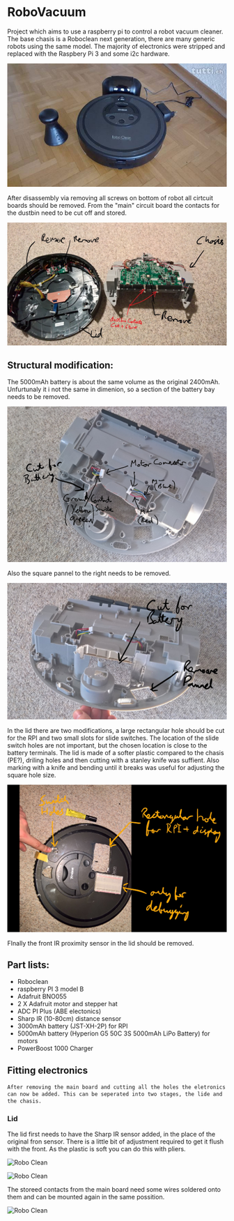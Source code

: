 # RoboVacuum
Project which aims to use a raspberry pi to control a robot vacuum cleaner. The base chasis is a Roboclean next generation, there are many generic robots using the same model. The majority of electronics were stripped and replaced with the Raspbery Pi 3 and some i2c hardware.

![Robo Clean](images/robo_clean.jpg?raw=true "Roboclean next generation")

After disassembly via removing all screws on bottom of robot all cirtcuit boards should be removed. From the "main" circuit board the contacts for the dustbin need to be cut off and stored.

![Robo Clean](images/original_guts.jpg?raw=true "Roboclean next generation")

## Structural modification:

The 5000mAh battery is about the same volume as the original 2400mAh. Unfurtunaly it i not the same in dimenion, so a section of the battery bay needs to be removed.

![Robo Clean](images/structure/battery_cut1.jpg?raw=true "Roboclean next generation")

Also the square pannel to the right needs to be removed.

![Robo Clean](images/structure/battery_cut2.jpg?raw=true "Roboclean next generation")

In the lid there are two modifications, a large rectangular hole should be cut for the RPI and two small slots for slide switches. The location of the slide switch holes are not important, but the chosen location is close to the battery terminals. The lid is made of a softer plastic compared to the chasis (PE?), driling holes and then cutting with a stanley knife was suffient. Also marking with a knife and bending until it breaks was useful for adjusting the square hole size.

![Robo Clean](images/structure/lid_cut.jpg?raw=true "Roboclean next generation")

FInally the front IR proximity sensor in the lid should be removed.

## Part lists:
- Roboclean
- raspberry PI 3 model B
- Adafruit BNO055
- 2 X Adafruit motor and stepper hat
- ADC PI Plus (ABE electonics)
- Sharp IR (10-80cm) distance sensor
- 3000mAh battery (JST-XH-2P) for RPI
- 5000mAh battery (Hyperion G5 50C 3S 5000mAh LiPo Battery) for motors
- PowerBoost 1000 Charger

## Fitting electronics
    After removing the main board and cutting all the holes the eletronics can now be added. This can be seperated into two stages, the lide and the chasis.
### Lid
The lid first needs to have the Sharp IR sensor added, in the place of the original fron sensor. There is a little bit of adjustment required to get it flush with the front. As the plastic is soft you can do this with pliers.

![Robo Clean](images/assebly/dist_sensor1.jpg?raw=true "Roboclean next generation")

![Robo Clean](images/assebly/dist_sensor2.jpg?raw=true "Roboclean next generation")

The storeed contacts from the main board need some wires soldered onto them and can be mounted again in the same possition.

![Robo Clean](images/assebly/dustbin_contact.jpg?raw=true "Roboclean next generation")